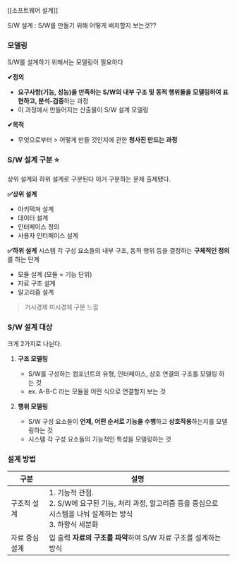 [[소프트웨어 설계]]

S/W 설계 : S/W를 만들기 위해 어떻게 배치할지 보는것??

### 모델링 
S/W를 설계하기 위해서는 모델링이 필요하다 

**✔정의**
- **요구사항(기능, 성능)을 만족하는** **S/W의 내부 구조 및 동적 행위들을 모델링하여 표현하고, 분석-검증**하는 과정
- 이 과정에서 만들어지는 산출물이 S/W 설계 모델링 

**✔목적** 
- 무엇으로부터 > 어떻게 만들 것인지에 관한 **청사진 만드는 과정**

### S/W 설계 구분 ⭐
상위 설계와 하위 설계로 구분된다
이거 구분하는 문제 출제됐다.

**✅상위 설계** 
- 아키텍쳐 설계 
- 데이터 설계
- 인터페이스 정의 
- 사용자 인터페이스 설계 

**✅하위 설계** 
시스템 각 구성 요소들의 내부 구조, 동적 행위 등을 결정하는 **구체적인 정의**를 하는 단계 
- 모듈 설계 (모듈 = 기능 단위)
- 자료 구조 설계
- 알고리즘 설계

> 거시경제 미시경제 구분 느낌 


### S/W 설계 대상 
크게 2가지로 나뉜다.
1. **구조 모델링**
	- S/W를 구성하는 컴포넌트의 유형, 인터페이스, 상호 연결의 구조를 모델링 하는 것 
	- ex. A-B-C 라는 모듈을 어떤 식으로 연결할지 보는 것 
	 
2. **행위 모델링** 
	- S/W 구성 요소들이 **언제, 어떤 순서로 기능을 수행**하고 **상호작용**하는지를 모델링하는 것 
	- 시스템 각 구성 요소들의 기능적인 특성을 모델링하는 것 
### 설계 방법 


| 구분       | 설명                                                                              |
| -------- | ------------------------------------------------------------------------------- |
| 구조적 설계   | 1. 기능적 관점.<br>2. S/W에 요구된 기능, 처리 과정, 알고리즘 등을 중심으로 시스템을 나눠 설계하는 방식<br>3. 하향식 세분화 |
| 자료 중심 설계 | 입 출력 **자료의 구조를 파악**하여 S/W 자료 구조를 설계하는 방식                                        |



 

